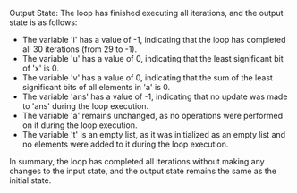 Output State: The loop has finished executing all iterations, and the output state is as follows:

- The variable 'i' has a value of -1, indicating that the loop has completed all 30 iterations (from 29 to -1).
- The variable 'u' has a value of 0, indicating that the least significant bit of 'x' is 0.
- The variable 'v' has a value of 0, indicating that the sum of the least significant bits of all elements in 'a' is 0.
- The variable 'ans' has a value of -1, indicating that no update was made to 'ans' during the loop execution.
- The variable 'a' remains unchanged, as no operations were performed on it during the loop execution.
- The variable 't' is an empty list, as it was initialized as an empty list and no elements were added to it during the loop execution.

In summary, the loop has completed all iterations without making any changes to the input state, and the output state remains the same as the initial state.